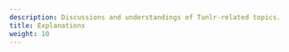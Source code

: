 ```yaml
---
description: Discussions and understandings of Tunlr-related topics.
title: Explanations
weight: 10
---
```

